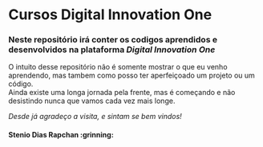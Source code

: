 <h1> Cursos Digital Innovation One </h1>
<h3> Neste repositório irá conter os codigos aprendidos e desenvolvidos na plataforma <em><strong>Digital Innovation One</strong></em></h3>


<p> O intuito desse repositório não é somente mostrar o que eu venho aprendendo, mas tambem como posso ter aperfeiçoado um projeto ou um código.</br>
Ainda existe uma longa jornada pela frente, mas é começando e não desistindo nunca que vamos cada vez mais longe. </p>

<p><em> Desde já agradeço a visita, e sintam se bem vindos! </em></p>

<h4><strong>Stenio Dias Rapchan :grinning:</strong></h4>

